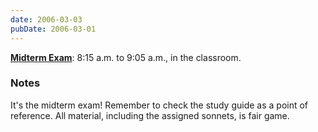 ```yaml
---
date: 2006-03-03
pubDate: 2006-03-01
---
```


**[Midterm Exam](../syllabus#midterm-exam)**: 8:15 a.m. to 9:05 a.m., in the classroom.

### Notes

It's the midterm exam! Remember to check the study guide as a point of reference. All material, including the assigned sonnets, is fair game.
